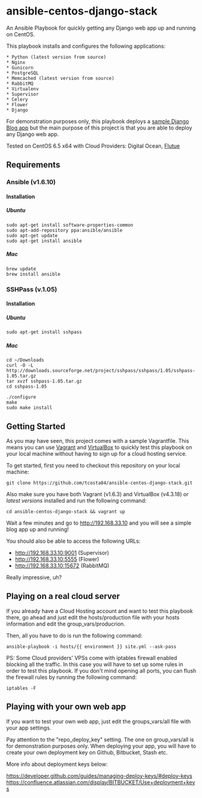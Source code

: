 # ansible-centos-django-stack

An Ansible Playbook for quickly getting any Django web app up and running on CentOS.

This playbook installs and configures the following applications:

    * Python (latest version from source)
    * Nginx
    * Gunicorn
    * PostgreSQL
    * Memcached (latest version from source)
    * RabbitMQ
    * Virtualenv
    * Supervisor
    * Celery
    * Flower
    * Django

For demonstration purposes only, this playbook deploys a <a href="https://github.com/tcosta84/ansible-blog" target="_blank">sample Django Blog app</a> but the main purpose of this project is that you are able to deploy any Django web app.

Tested on CentOS 6.5 x64 with Cloud Providers: Digital Ocean, <a href="https://flutue.com" target="_blank">Flutue</a>

## Requirements

### Ansible (v1.6.10)

#### Installation

##### Ubuntu
    
    sudo apt-get install software-properties-common
    sudo apt-add-repository ppa:ansible/ansible
    sudo apt-get update
    sudo apt-get install ansible

##### Mac
    
    brew update
    brew install ansible

### SSHPass (v.1.05)

#### Installation

##### Ubuntu

    sudo apt-get install sshpass

##### Mac

    cd ~/Downloads
    curl -O -L http://downloads.sourceforge.net/project/sshpass/sshpass/1.05/sshpass-1.05.tar.gz
    tar xvzf sshpass-1.05.tar.gz
    cd sshpass-1.05

    ./configure
    make
    sudo make install

## Getting Started

As you may have seen, this project comes with a sample Vagrantfile. This means you can use <a href="https://www.vagrantup.com/downloads" target="_blank">Vagrant</a> and <a href="https://www.virtualbox.org/" target="_blank">VirtualBox</a> to
quickly test this playbook on your local machine without having to sign up for a cloud hosting service.

To get started, first you need to checkout this repository on your local machine:

    git clone https://github.com/tcosta84/ansible-centos-django-stack.git

Also make sure you have both Vagrant (v1.6.3) and VirtualBox (v4.3.18) or *latest versions* installed and run the following command:

    cd ansible-centos-django-stack && vagrant up

Wait a few minutes and go to http://192.168.33.10 and you will see a simple blog app up and running!

You should also be able to access the following URLs:

* http://192.168.33.10:9001 (Supervisor)
* http://192.168.33.10:5555 (Flower)
* http://192.168.33.10:15672 (RabbitMQ)

Really impressive, uh?

## Playing on a real cloud server

If you already have a Cloud Hosting account and want to test this playbook there, go ahead and just edit the hosts/production file with your hosts information and edit the group_vars/producrion.

Then, all you have to do is run the following command:

    ansible-playbook -i hosts/{{ environment }} site.yml --ask-pass
    
PS: Some Cloud providers' VPSs come with iptables firewall enabled blocking all the traffic. In this case you will have to set up some rules in order to test this playbook. If you don't mind opening all ports, you can flush the firewall rules by running the following command:

    iptables -F

## Playing with your own web app

If you want to test your own web app, just edit the groups_vars/all file with your app settings.

Pay attention to the "repo_deploy_key" setting. The one on group_vars/all is for demonstration
purposes only. When deploying your app, you will have to create your own deployment key on Github, 
Bitbucket, Stash etc.

More info about deployment keys below:

https://developer.github.com/guides/managing-deploy-keys/#deploy-keys
https://confluence.atlassian.com/display/BITBUCKET/Use+deployment+keys

